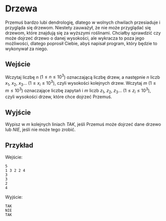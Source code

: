 # Drzewa
Przemuś bardzo lubi dendrologię, dlatego w wolnych chwilach przesiaduje i przygląda się drzewom. Niestety zauważył, że nie może przyglądać się drzewom, które znajdują się za wyższymi roślinami. Chciałby sprawdzić czy może dojrzeć drzewo o danej wysokości, ale wykracza to poza jego możliwości, dlatego poprosił Ciebie, abyś napisał program, który będzie to wykonywał za niego.

## Wejście
Wczytaj liczbę $n$ ($1 \le n \le 10^3$) oznaczającą liczbę drzew, a następnie $n$ liczb  $x_1$, $x_2$, $x_3$... ($1 \le x_i \le 10^3$), czyli wysokości kolejnych drzew. Wczytaj $m$ ($1 \le m \le 10^3$) oznaczające liczbę zapytań i $m$ liczb  $z_1$, $z_2$, $z_3$... ($1 \le z_i \le 10^3$), czyli wysokości drzew, które chce dojrzeć Przemuś.

## Wyjście
Wypisz w $m$ kolejnych liniach $TAK$, jeśli Przemuś może dojrzeć dane drzewo lub $NIE$, jeśli nie może tego zrobić.

## Przykład

Wejście:
```
5
1 3 2 2 4
3
3
2
4
```

Wyjście:
```
TAK
NIE
TAK
```

